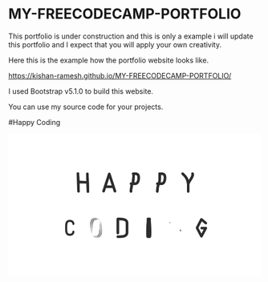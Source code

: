 # MY-FREECODECAMP-PORTFOLIO

This portfolio is under construction and this is only a example i will update this portfolio and I expect that you will apply your own creativity.

Here this is the example how the portfolio website looks like.

https://kishan-ramesh.github.io/MY-FREECODECAMP-PORTFOLIO/

I used Bootstrap v5.1.0 to build this website.

You can use my source code for your projects.

#Happy Coding

<!DOCTYPE html>
<html>
  <body>
    <img src="Happy-Coding.gif" alt="Please Refresh">
  </body>
  </html>
